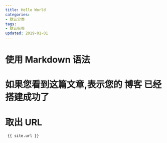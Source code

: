 ```yaml
---
title: Hello World
categories:
- 默认分类
tags:
- 默认标签
updated: 2019-01-01
---
```


# 使用 Markdown 语法

# 如果您看到这篇文章,表示您的 博客 已经搭建成功了

# 取出 URL

     {{ site.url }}
